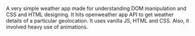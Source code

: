 A very simple weather app made for understanding DOM manipulation and CSS and HTML designing. It hits openweather app API to get weather details of a particular geolocation.
It uses vanilla JS, HTML and CSS. Also, it involved heavy use of animations.
